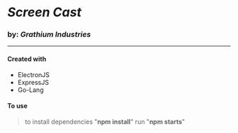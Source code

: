 # **_Screen Cast_**  
### by: **_Grathium Industries_**
---

#### Created with
* ElectronJS
* ExpressJS
* Go-Lang

#### To use
> to install dependencies "**npm install**"
> run "**npm starts**"
